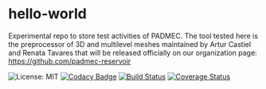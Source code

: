 # hello-world
Experimental repo to store test activities of PADMEC. The tool tested here is the preprocessor of 3D and multilevel meshes maintained by Artur Castiel and Renata Tavares that will be released officially on our organization page: https://github.com/padmec-reservoir 

![License: MIT](https://img.shields.io/badge/License-MIT-blue.svg) [![Codacy Badge](https://api.codacy.com/project/badge/Grade/f027adeb6f70403b9259d1210058d12a)](https://www.codacy.com/app/renatattavares/hello-world?utm_source=github.com&amp;utm_medium=referral&amp;utm_content=renatattavares/hello-world&amp;utm_campaign=Badge_Grade) [![Build Status](https://travis-ci.org/renatattavares/hello-world.svg?branch=master)](https://travis-ci.org/renatattavares/hello-world) [![Coverage Status](https://coveralls.io/repos/github/renatattavares/hello-world/badge.svg)](https://coveralls.io/github/renatattavares/hello-world)

